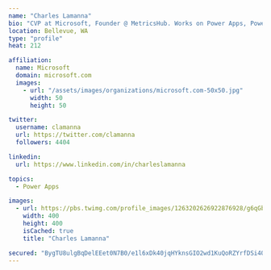 ```yaml
---
name: "Charles Lamanna"
bio: "CVP at Microsoft, Founder @ MetricsHub. Works on Power Apps, Power Automate, Power Virtual Agent, Common Data Service and Dynamics 365."
location: Bellevue, WA
type: "profile"
heat: 212

affiliation:
  name: Microsoft
  domain: microsoft.com
  images:
    - url: "/assets/images/organizations/microsoft.com-50x50.jpg"
      width: 50
      height: 50

twitter:
  username: clamanna
  url: https://twitter.com/clamanna
  followers: 4404

linkedin:
  url: https://www.linkedin.com/in/charleslamanna

topics:
  - Power Apps

images:
  - url: https://pbs.twimg.com/profile_images/1263202626922876928/g6qGbHZ-_400x400.jpg
    width: 400
    height: 400
    isCached: true
    title: "Charles Lamanna"

secured: "BygTU8ulgBqDelEEet0N7B0/e1l6xDk40jqHYknsGIO2wd1KuQoRZYrfDSi4QzmrWIfSNHJSEWsTF8InQOrRL1QFidERPguM+1WxodgOtnkZUgM/61ptdGAhOXUfIkcvW/IqVVBig/6F1CD5GP/t+US3PW0sxFnhuhFG/YLdYHE0moJo0mIEq5F6hqaSMOnYY/eBO4vxxWCLeNlpPKKLA3o9NRHWdHW7x7AxDHQBV1TuEuRIurVS7NDWbC+ZhHkscxP7GLJR7QWkFjdo7q2T6s3ZzeaLm2ad/TBpmv/w7WVZfHMNC+5VHSHZ2bsOyzlgFpDbHQEb69EX14FjCvpxRQQcIOEcDRk+SUFlVZ4TvFBs002UiOgi4zrF5YWPvlFHmpmYAprM7IfN/hyH3JgSda4tREvMKtriKhBhaLFpfjM=;usn4aPh0RSfzA7nild1xcw=="
---
```


